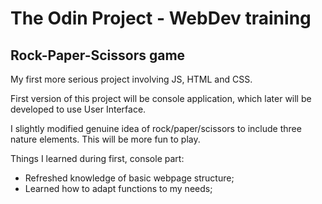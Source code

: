 # The Odin Project - WebDev training
## Rock-Paper-Scissors game

My first more serious project involving JS, HTML and CSS.

First version of this project will be console application, which later will be developed to use User Interface.

I slightly modified genuine idea of rock/paper/scissors to include three nature elements.
This will be more fun to play.

Things I learned during first, console part:
* Refreshed knowledge of basic webpage structure;
* Learned how to adapt functions to my needs;
